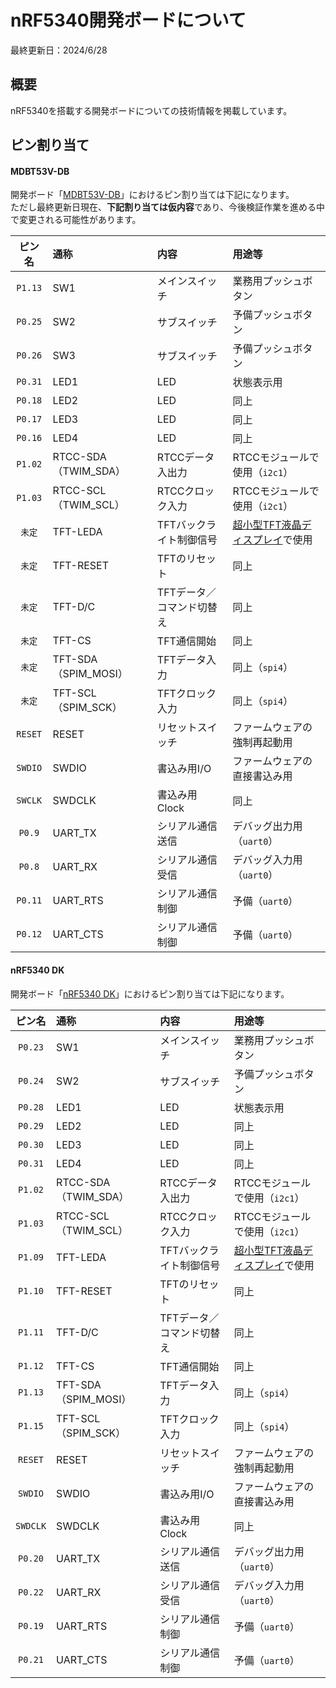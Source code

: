 # nRF5340開発ボードについて

最終更新日：2024/6/28

## 概要

nRF5340を搭載する開発ボードについての技術情報を掲載しています。

## ピン割り当て

#### MDBT53V-DB

開発ボード「[MDBT53V-DB](https://www.raytac.com/product/ins.php?index_id=140)」におけるピン割り当ては下記になります。<br>
ただし最終更新日現在、<b>下記割り当ては仮内容</b>であり、今後検証作業を進める中で変更される可能性があります。

|ピン名|通称|内容|用途等|
|:--:|:-|:-|:-|
|`P1.13`|SW1|メインスイッチ|業務用プッシュボタン|
|`P0.25`|SW2|サブスイッチ|予備プッシュボタン|
|`P0.26`|SW3|サブスイッチ|予備プッシュボタン|
|`P0.31`|LED1|LED|状態表示用|
|`P0.18`|LED2|LED|同上|
|`P0.17`|LED3|LED|同上|
|`P0.16`|LED4|LED|同上|
|`P1.02`|RTCC-SDA（TWIM_SDA）|RTCCデータ入出力|RTCCモジュールで使用（`i2c1`）|
|`P1.03`|RTCC-SCL（TWIM_SCL）|RTCCクロック入力|RTCCモジュールで使用（`i2c1`）|
|`未定`|TFT-LEDA|TFTバックライト制御信号|[超小型TFT液晶ディスプレイ]()で使用|
|`未定`|TFT-RESET|TFTのリセット|同上|
|`未定`|TFT-D/C|TFTデータ／コマンド切替え|同上|
|`未定`|TFT-CS|TFT通信開始|同上|
|`未定`|TFT-SDA（SPIM_MOSI）|TFTデータ入力|同上（`spi4`）|
|`未定`|TFT-SCL（SPIM_SCK）|TFTクロック入力|同上（`spi4`）|
|`RESET`|RESET|リセットスイッチ|ファームウェアの強制再起動用|
|`SWDIO`|SWDIO|書込み用I/O|ファームウェアの直接書込み用|
|`SWCLK`|SWDCLK|書込み用Clock|同上|
|`P0.9`|UART_TX|シリアル通信送信|デバッグ出力用（`uart0`）|
|`P0.8`|UART_RX|シリアル通信受信|デバッグ入力用（`uart0`）|
|`P0.11`|UART_RTS|シリアル通信制御|予備（`uart0`）|
|`P0.12`|UART_CTS|シリアル通信制御|予備（`uart0`）|

#### nRF5340 DK

開発ボード「[nRF5340 DK](https://www.nordicsemi.com/Products/Development-hardware/nrf5340-dk)」におけるピン割り当ては下記になります。

|ピン名|通称|内容|用途等|
|:--:|:-|:-|:-|
|`P0.23`|SW1|メインスイッチ|業務用プッシュボタン|
|`P0.24`|SW2|サブスイッチ|予備プッシュボタン|
|`P0.28`|LED1|LED|状態表示用|
|`P0.29`|LED2|LED|同上|
|`P0.30`|LED3|LED|同上|
|`P0.31`|LED4|LED|同上|
|`P1.02`|RTCC-SDA（TWIM_SDA）|RTCCデータ入出力|RTCCモジュールで使用（`i2c1`）|
|`P1.03`|RTCC-SCL（TWIM_SCL）|RTCCクロック入力|RTCCモジュールで使用（`i2c1`）|
|`P1.09`|TFT-LEDA|TFTバックライト制御信号|[超小型TFT液晶ディスプレイ]()で使用|
|`P1.10`|TFT-RESET|TFTのリセット|同上|
|`P1.11`|TFT-D/C|TFTデータ／コマンド切替え|同上|
|`P1.12`|TFT-CS|TFT通信開始|同上|
|`P1.13`|TFT-SDA（SPIM_MOSI）|TFTデータ入力|同上（`spi4`）|
|`P1.15`|TFT-SCL（SPIM_SCK）|TFTクロック入力|同上（`spi4`）|
|`RESET`|RESET|リセットスイッチ|ファームウェアの強制再起動用|
|`SWDIO`|SWDIO|書込み用I/O|ファームウェアの直接書込み用|
|`SWDCLK`|SWDCLK|書込み用Clock|同上|
|`P0.20`|UART_TX|シリアル通信送信|デバッグ出力用（`uart0`）|
|`P0.22`|UART_RX|シリアル通信受信|デバッグ入力用（`uart0`）|
|`P0.19`|UART_RTS|シリアル通信制御|予備（`uart0`）|
|`P0.21`|UART_CTS|シリアル通信制御|予備（`uart0`）|
